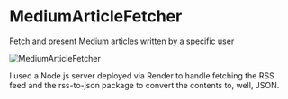 # MediumArticleFetcher
Fetch and present Medium articles written by a specific user


![MediumArticleFetcher](https://media.giphy.com/media/fX7led2wjJJE5hiEAE/giphy.gif)



I used a Node.js server deployed via Render to handle fetching the RSS feed and the rss-to-json package to convert the contents to, well, JSON.
